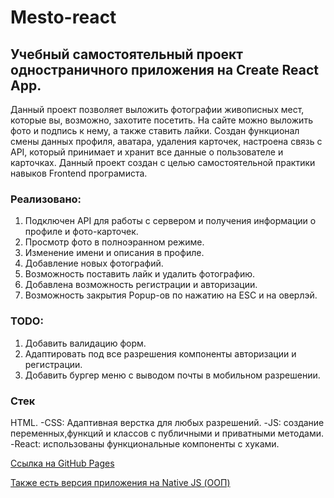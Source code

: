 # Mesto-react

## Учебный самостоятельный проект одностраничного приложения на Create React App.

Данный проект позволяет выложить фотографии живописных мест, которые вы, возможно, захотите посетить. На сайте можно выложить фото и подпись к нему, а также ставить лайки. Создан функционал смены данных профиля, аватара, удаления карточек, настроена связь с API, который принимает и хранит все данные о пользователе и карточках. Данный проект создан с целью самостоятельной практики навыков Frontend програмиста.

### Реализовано:

1. Подключен API для работы с сервером и получения информации о профиле и фото-карточек.
2. Просмотр фото в полноэранном режиме.
3. Изменение имени и описания в профиле.
4. Добавление новых фотографий.
5. Возможность поставить лайк и удалить фотографию.
6. Добавлена возможность регистрации и авторизации.
7. Возможность закрытия Popup-ов по нажатию на ESC и на оверлэй.

### TODO:

1. Добавить валидацию форм.
2. Адаптировать под все разрешения компоненты авторизации и регистрации.
3. Добавить бургер меню с выводом почты в мобильном разрешении.


### Стек

HTML.
-CSS: Адаптивная верстка для любых разрешений.
-JS: создание переменных,функций и классов с публичными и приватными методами.
-React: использованы функциональные компоненты с хуками.



[Ссылка на GitHub Pages](https://latypovroman.github.io/mesto-react/)

[Также есть версия приложения на Native JS (ООП)](https://latypovroman.github.io/mesto/)
